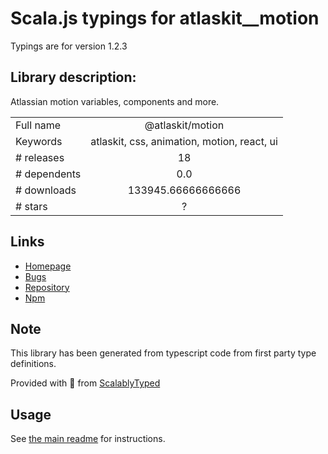 
# Scala.js typings for atlaskit__motion

Typings are for version 1.2.3

## Library description:
Atlassian motion variables, components and more.

|                    |                 |
| ------------------ | :-------------: |
| Full name          | @atlaskit/motion |
| Keywords           | atlaskit, css, animation, motion, react, ui |
| # releases         | 18 |
| # dependents       | 0.0 |
| # downloads        | 133945.66666666666 |
| # stars            | ? |

## Links
- [Homepage](https://atlaskit.atlassian.com/packages/design-system/motion)
- [Bugs](https://bitbucket.org/atlassian/atlassian-frontend-mirror/issues)
- [Repository](https://bitbucket.org/atlassian/atlassian-frontend-mirror)
- [Npm](https://www.npmjs.com/package/%40atlaskit%2Fmotion)
    


## Note
This library has been generated from typescript code from first party type definitions.

Provided with :purple_heart: from [ScalablyTyped](https://github.com/oyvindberg/ScalablyTyped)

## Usage
See [the main readme](../../readme.md) for instructions.


